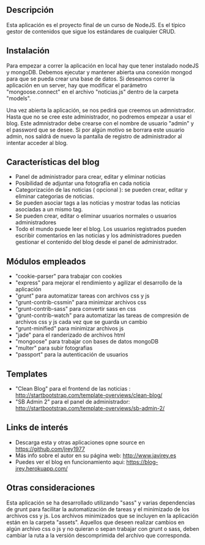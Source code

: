 ## Descripción

  Esta aplicación es el proyecto final de un curso de NodeJS. Es el típico gestor de contenidos que sigue los estándares de cualquier CRUD.

## Instalación

  Para empezar a correr la aplicación en local hay que tener instalado nodeJS y mongoDB. Debemos ejecutar y mantener abierta una conexión mongod para que se pueda crear una base de datos. Si deseamos correr la aplicación en un server, hay que modificar el parámetro "mongoose.connect" en el archivo "noticias.js" dentro de la carpeta "models".

  Una vez abierta la aplicación, se nos pedirá que creemos un admnistrador. Hasta que no se cree este administrador, no podremos empezar a usar el blog. Este admnistrador debe crearse con el nombre de usuario "admin" y el password que se desee. Si por algún motivo se borrara este usuario admin, nos saldrá de nuevo la pantalla de registro de administrador al intentar acceder al blog.


## Características del blog

  * Panel de administrador para crear, editar y eliminar noticias
  * Posibilidad de adjuntar una fotografía en cada noticia
  * Categorización de las noticias ( opcional ): se pueden crear, editar y eliminar categorias de noticias.
  * Se pueden asociar tags a las noticias y mostrar todas las noticias asociadas a un mismo tag.
  * Se pueden crear, editar o eliminar usuarios normales o usuarios administradores
  * Todo el mundo puede leer el blog. Los usuarios registrados pueden escribir comentarios en las noticias y los administradores pueden gestionar el contenido del blog desde el panel de administrador.


## Módulos empleados

  * "cookie-parser" para trabajar con cookies
  * "express" para mejorar el rendimiento y agilizar el desarrollo de la aplicación
  * "grunt" para automatizar tareas con archivos css y js
  * "grunt-contrib-cssmin" para minimizar archivos css
  * "grunt-contrib-sass" para convertir sass en css
  * "grunt-contrib-watch" para automatizar las tareas de compresión de archivos css y js cada vez que se guarda un cambio
  * "grunt-minified" para minimizar archivos js
  * "jade" para el randerizado de archivos html
  * "mongoose" para trabajar con bases de datos mongoDB
  * "multer" para subir fotografias
  * "passport" para la autenticación de usuarios


## Templates

  * "Clean Blog" para el frontend de las noticias : http://startbootstrap.com/template-overviews/clean-blog/
  * "SB Admin 2" para el panel de administrador: http://startbootstrap.com/template-overviews/sb-admin-2/


## Links de interés

  * Descarga esta y otras aplicaciones opne source en https://github.com/jrey1977
  * Más info sobre el autor en su página web: http://www.javirey.es
  * Puedes ver el blog en funcionamiento aqui: https://blog-jrey.herokuapp.com/


## Otras consideraciones

  Esta aplicación se ha desarrollado utilizando "sass" y varias dependencias de grunt para facilitar la automatización de tareas y el minimizado de los archivos css y js. Los archivos minimizados que se incluyen en la aplicación están en la carpeta "assets". Aquellos que deseen realizar cambios en algún archivo css o js y no quieran o sepan trabajar con grunt o sass, deben cambiar la ruta a la versión descomprimida del archivo que corresponda.
